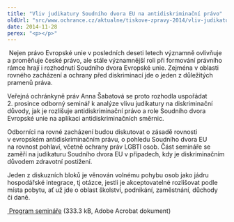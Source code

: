 ```yaml
---
title: "Vliv judikatury Soudního dvora EU na antidiskriminační právo"
oldUrl: "src/www.ochrance.cz/aktualne/tiskove-zpravy-2014/vliv-judikatury-soudniho-dvora-eu-na-antidiskriminacni-pravo"
date: 2014-11-28
perex: "<p></p>"
---
```


<!-- imported from the old website -->

<p> Nejen právo Evropské unie v posledních deseti letech významně ovlivňuje a proměňuje české právo, ale stále významnější roli při formování právního rámce hrají i rozhodnutí Soudního dvora Evropské unie. Zejména v oblasti rovného zacházení a ochrany před diskriminací jde o jeden z důležitých pramenů práva.</p><p>Veřejná ochránkyně práv Anna Šabatová se proto rozhodla uspořádat 2. prosince odborný seminář k analýze vlivu judikatury na diskriminační důvody, jak je rozlišuje antidiskriminační právo a role Soudního dvora Evropské unie na aplikaci antidiskriminačních směrnic. </p><p>Odborníci na rovné zacházení budou diskutovat o zásadě rovnosti v evropském antidiskriminačním právu, o pohledu Soudního dvora EU na rovnost pohlaví, včetně ochrany práv LGBTI osob. Část semináře se zaměří na judikaturu Soudního dvora EU v případech, kdy je diskriminačním důvodem zdravotní postižení. </p><p>Jeden z diskuzních bloků je věnován volnému pohybu osob jako jádru hospodářské integrace, tj otázce, jestli je akceptovatelné rozlišovat podle místa pobytu, ať už jde o oblast školství, podnikání, zaměstnání, důchody či daně.</p><a title="Otevření do nového okna" href="https://www.ochrance.cz/fileadmin/user_upload/Konference/Konference_2014/Vliv-judikatury-soudniho-dvora.pdf" target="_blank"><img alt="" src="https://www.ochrance.cz/typo3/ext/od_linkdesc/icons/pdf.gif" class="od_linkdesc_icon" /> Program semináře</a> (333.3 kB, Adobe Acrobat dokument)
